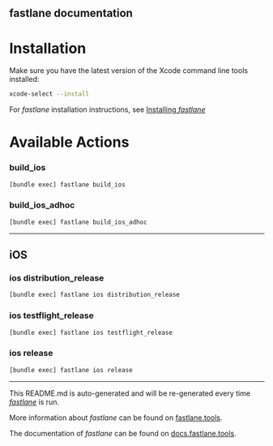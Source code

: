 fastlane documentation
----

# Installation

Make sure you have the latest version of the Xcode command line tools installed:

```sh
xcode-select --install
```

For _fastlane_ installation instructions, see [Installing _fastlane_](https://docs.fastlane.tools/#installing-fastlane)

# Available Actions

### build_ios

```sh
[bundle exec] fastlane build_ios
```



### build_ios_adhoc

```sh
[bundle exec] fastlane build_ios_adhoc
```



----


## iOS

### ios distribution_release

```sh
[bundle exec] fastlane ios distribution_release
```



### ios testflight_release

```sh
[bundle exec] fastlane ios testflight_release
```



### ios release

```sh
[bundle exec] fastlane ios release
```



----

This README.md is auto-generated and will be re-generated every time [_fastlane_](https://fastlane.tools) is run.

More information about _fastlane_ can be found on [fastlane.tools](https://fastlane.tools).

The documentation of _fastlane_ can be found on [docs.fastlane.tools](https://docs.fastlane.tools).
